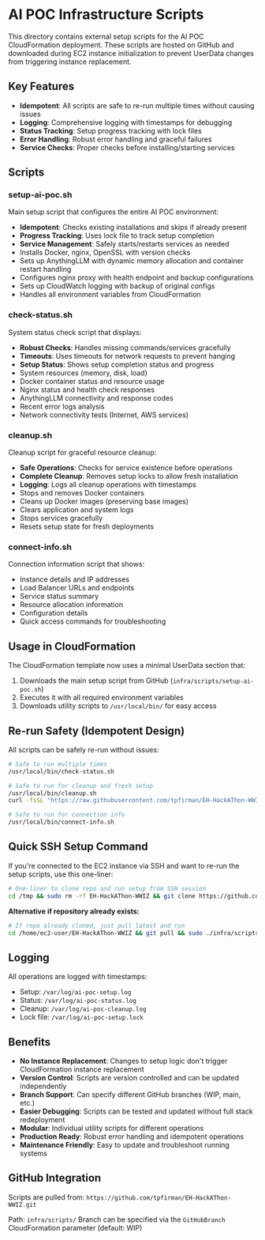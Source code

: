 # AI POC Infrastructure Scripts

This directory contains external setup scripts for the AI POC CloudFormation deployment. These scripts are hosted on GitHub and downloaded during EC2 instance initialization to prevent UserData changes from triggering instance replacement.

## Key Features

- **Idempotent**: All scripts are safe to re-run multiple times without causing issues
- **Logging**: Comprehensive logging with timestamps for debugging
- **Status Tracking**: Setup progress tracking with lock files
- **Error Handling**: Robust error handling and graceful failures
- **Service Checks**: Proper checks before installing/starting services

## Scripts

### setup-ai-poc.sh
Main setup script that configures the entire AI POC environment:
- **Idempotent**: Checks existing installations and skips if already present
- **Progress Tracking**: Uses lock file to track setup completion
- **Service Management**: Safely starts/restarts services as needed
- Installs Docker, nginx, OpenSSL with version checks
- Sets up AnythingLLM with dynamic memory allocation and container restart handling
- Configures nginx proxy with health endpoint and backup configurations
- Sets up CloudWatch logging with backup of original configs
- Handles all environment variables from CloudFormation

### check-status.sh
System status check script that displays:
- **Robust Checks**: Handles missing commands/services gracefully
- **Timeouts**: Uses timeouts for network requests to prevent hanging
- **Setup Status**: Shows setup completion status and progress
- System resources (memory, disk, load)
- Docker container status and resource usage
- Nginx status and health check responses
- AnythingLLM connectivity and response codes
- Recent error logs analysis
- Network connectivity tests (Internet, AWS services)

### cleanup.sh
Cleanup script for graceful resource cleanup:
- **Safe Operations**: Checks for service existence before operations
- **Complete Cleanup**: Removes setup locks to allow fresh installation
- **Logging**: Logs all cleanup operations with timestamps
- Stops and removes Docker containers
- Cleans up Docker images (preserving base images)
- Clears application and system logs
- Stops services gracefully
- Resets setup state for fresh deployments

### connect-info.sh
Connection information script that shows:
- Instance details and IP addresses
- Load Balancer URLs and endpoints
- Service status summary
- Resource allocation information
- Configuration details
- Quick access commands for troubleshooting

## Usage in CloudFormation

The CloudFormation template now uses a minimal UserData section that:
1. Downloads the main setup script from GitHub (`infra/scripts/setup-ai-poc.sh`)
2. Executes it with all required environment variables
3. Downloads utility scripts to `/usr/local/bin/` for easy access

## Re-run Safety (Idempotent Design)

All scripts can be safely re-run without issues:

```bash
# Safe to run multiple times
/usr/local/bin/check-status.sh

# Safe to run for cleanup and fresh setup
/usr/local/bin/cleanup.sh
curl -fsSL "https://raw.githubusercontent.com/tpfirman/EH-HackAThon-WWIZ/WIP/infra/scripts/setup-ai-poc.sh" | bash

# Safe to run for connection info
/usr/local/bin/connect-info.sh
```

## Quick SSH Setup Command

If you're connected to the EC2 instance via SSH and want to re-run the setup scripts, use this one-liner:

```bash
# One-liner to clone repo and run setup from SSH session
cd /tmp && sudo rm -rf EH-HackAThon-WWIZ && git clone https://github.com/tpfirman/EH-HackAThon-WWIZ.git && cd EH-HackAThon-WWIZ && git config --global --add safe.directory /tmp/EH-HackAThon-WWIZ && git checkout wip && sudo ./infra/scripts/setup-ai-poc.sh
```

**Alternative if repository already exists:**
```bash
# If repo already cloned, just pull latest and run
cd /home/ec2-user/EH-HackAThon-WWIZ && git pull && sudo ./infra/scripts/setup-ai-poc.sh
```

## Logging

All operations are logged with timestamps:
- Setup: `/var/log/ai-poc-setup.log`
- Status: `/var/log/ai-poc-status.log` 
- Cleanup: `/var/log/ai-poc-cleanup.log`
- Lock file: `/var/log/ai-poc-setup.lock`

## Benefits

- **No Instance Replacement**: Changes to setup logic don't trigger CloudFormation instance replacement
- **Version Control**: Scripts are version controlled and can be updated independently
- **Branch Support**: Can specify different GitHub branches (WIP, main, etc.)
- **Easier Debugging**: Scripts can be tested and updated without full stack redeployment
- **Modular**: Individual utility scripts for different operations
- **Production Ready**: Robust error handling and idempotent operations
- **Maintenance Friendly**: Easy to update and troubleshoot running systems

## GitHub Integration

Scripts are pulled from: `https://github.com/tpfirman/EH-HackAThon-WWIZ.git`

Path: `infra/scripts/`
Branch can be specified via the `GitHubBranch` CloudFormation parameter (default: WIP)

